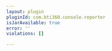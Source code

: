 ```yaml
---
layout: plugin
pluginId: com.bti360.console.reporter
isJarAvailable: true
error: ''
violations: []

---
```

